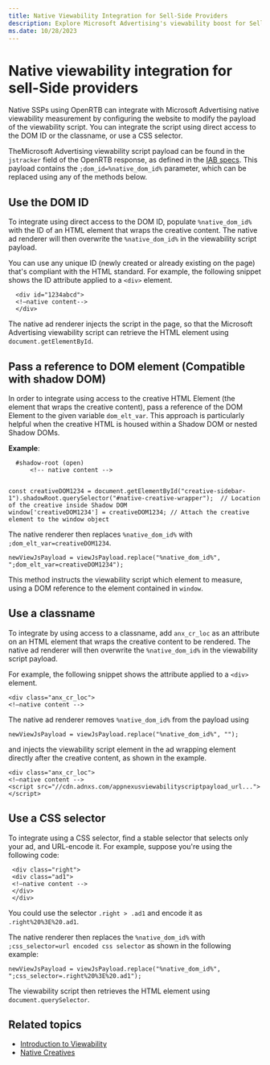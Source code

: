 ```yaml
---
title: Native Viewability Integration for Sell-Side Providers
description: Explore Microsoft Advertising's viewability boost for Sell-Side Providers by configuring websites to modify viewability script payloads.
ms.date: 10/28/2023
---
```


# Native viewability integration for sell-Side providers

Native SSPs using OpenRTB can integrate with Microsoft Advertising native viewability measurement by configuring the website to modify the payload of the viewability script. You can integrate the script using direct access to the DOM ID or the classname, or use a CSS selector.

TheMicrosoft Advertising viewability script payload can be found in the `jstracker` field of the OpenRTB response, as defined in the [IAB specs](https://www.iab.com/wp-content/uploads/2016/03/OpenRTB-Native-Ads-Specification-1-1_2016.pdf). This payload contains the `;dom_id=%native_dom_id%` parameter, which can be replaced using any of the methods below.

## Use the DOM ID

To integrate using direct access to the DOM ID, populate `%native_dom_id%` with the ID of an HTML element that wraps the creative content. The native ad renderer will then overwrite the `%native_dom_id%` in the viewability script payload.

You can use any unique ID (newly created or already existing on the page) that's compliant with the HTML standard. For example, the following snippet shows the ID attribute applied to a `<div>` element.

```
  <div id="1234abcd">
  <!—native content-->
  </div>
```

The native ad renderer injects the script in the page, so that the Microsoft Advertising viewability script can retrieve the HTML element using `document.getElementById`.

## Pass a reference to DOM element (Compatible with shadow DOM)

In order to integrate using access to the creative HTML Element (the element that wraps the creative content), pass a reference of the DOM Element to the given variable `dom_elt_var`. This approach is particularly helpful when the creative HTML is housed within a Shadow DOM or nested Shadow DOMs.

**Example**:

```
  #shadow-root (open)
      <!-- native content -->
    

const creativeDOM1234 = document.getElementById("creative-sidebar-1").shadowRoot.querySelector("#native-creative-wrapper");  // Location of the creative inside Shadow DOM
window['creativeDOM1234'] = creativeDOM1234; // Attach the creative element to the window object
```

The native renderer then replaces `%native_dom_id%` with `;dom_elt_var=creativeDOM1234`.

```
newViewJsPayload = viewJsPayload.replace("%native_dom_id%", ";dom_elt_var=creativeDOM1234");
```
This method instructs the viewability script which element to measure, using a DOM reference to the element contained in `window`.

## Use a classname

To integrate by using access to a classname, add `anx_cr_loc` as an attribute on an HTML element that wraps the creative content to be rendered. The native ad renderer will then overwrite the `%native_dom_id%` in the viewability script payload.

For example, the following snippet shows the attribute applied to a `<div>` element.

```
<div class="anx_cr_loc">  
<!—native content -->
```

The native ad renderer removes `%native_dom_id%` from the payload using

```
newViewJsPayload = viewJsPayload.replace("%native_dom_id%", "");
```

and injects the viewability script element in the ad wrapping element directly after the creative content, as shown in the example.

```
<div class="anx_cr_loc">
<!—native content -->
<script src="//cdn.adnxs.com/appnexusviewabilityscriptpayload_url...">
</script>
```

## Use a CSS selector

To integrate using a CSS selector, find a stable selector that selects only your ad, and URL-encode it. For example, suppose you're using the following code:

```
 <div class="right">
 <div class="ad1">
 <!—native content -->
 </div>
 </div>  
```

You could use the selector `.right > .ad1` and encode it as `.right%20%3E%20.ad1`.

The native renderer then replaces the `%native_dom_id%` with `;css_selector=url encoded css selector` as shown in the following example:

```
newViewJsPayload = viewJsPayload.replace("%native_dom_id%", ";css_selector=.right%20%3E%20.ad1");
```

The viewability script then retrieves the HTML element using `document.querySelector`.

## Related topics

- [Introduction to Viewability](introduction-to-viewability.md)
- [Native Creatives](native-creatives.md)